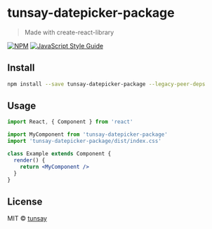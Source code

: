 # tunsay-datepicker-package

> Made with create-react-library

[![NPM](https://img.shields.io/npm/v/tunsay-test-package.svg)](https://www.npmjs.com/package/tunsay-test-package) [![JavaScript Style Guide](https://img.shields.io/badge/code_style-standard-brightgreen.svg)](https://standardjs.com)

## Install

```bash
npm install --save tunsay-datepicker-package --legacy-peer-deps
```

## Usage

```jsx
import React, { Component } from 'react'

import MyComponent from 'tunsay-datepicker-package'
import 'tunsay-datepicker-package/dist/index.css'

class Example extends Component {
  render() {
    return <MyComponent />
  }
}
```

## License

MIT © [tunsay](https://github.com/tunsay)
